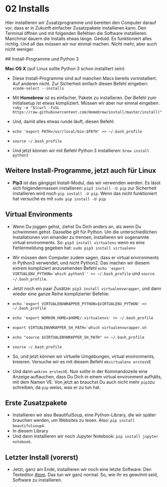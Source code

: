 # 02 Installs

Hier installieren wir Zusatzprogramme und bereiten den Computer darauf vor, dass
er in Zukunft einfacher Zusatzpakete installieren kann. Den Terminal öffnen und
mit folgenden Befehlen die Software installieren. Manchmal dauern die Installs
etwas lange. Geduld. Es funktioniert alles richtig. Und all das müssen wir
nur einmal machen. Nicht mehr, aber auch nicht weniger.


## Install-Programme und Python 3

**Mac OS X** (auf Linux sollte Python 3 schon installiert sein)

- Diese Install-Programme sind auf manchen Macs bereits vorinstalliert. Auf
anderen nicht. Zur Sicherheit einfach diesen Befehl eingeben: ```xcode-select --installs```

- Mit **Homebrew** ist es einfacher, Pakete zu installieren. Der Befehl zum
Initialsetup ist etwas kompliziert. Müssen wir aber nur einmal
eingeben. ```ruby -e "$(curl -fsSL https://raw.githubusercontent.com/Homebrew/install/master/install)"```

- Und, damit alles etwas runde läuft, diesen Befehl:
- ```echo 'export PATH=/usr/local/bin:$PATH' >> ~/.bash_profile```
- ```source ~/.bash_profile```

- Und jetzt können wir mit Befehl Python 3 installieren: ```brew install python3```

## Weitere Install-Programme, jetzt auch für Linux

- **Pip3** ist das gängigst Install-Modul, das wir verwenden werden. Es lässt
sich folgendermassen installieren: ```pip3 install -U pip``` zur Sicherheit
installieren wird noch ```pip install -U pip```. Wenn das nicht funktioniert hat
versuche es mit ```sudo pip install -U pip```.

## Virtual Environments

- Wenn Du joggen gehst, ziehst Du Dich anders an, als wenn Du schwimmen gehst.
Dasselbe gilt für Python. Um die unterschiedlichen Installationen von einander
zu trennen, installieren wir sogenannte virtual environments.
So: ```pip3 install virtualenv``` wenn es eine Fehlermeldung gegeben hat: ```sudo pip3 install virtualenv```
- Wir müssen dem Computer zudem sagen, dass er virtual environments in Python3
verwendet, und nicht Python2. Das machen wir diesem extrem kompliziert anzusehenden
Befehl ```echo 'export VIRTUALENV_PYTHON=`which python3`' >> ~/.bash_profile```
und ```source ~/.bash_profile```.
- Jetzt noch ein paar Zusätze: ```pip3 install virtualenvwrapper```, und dann
wieder eine ganze Reihe komplizierter Befehle:
- ```echo 'export VIRTUALENVWRAPPER_PYTHON=$VIRTUALENV_PYTHON' >> ~/.bash_profile```
- ```echo 'export WORKON_HOME=$HOME/.virtualenvs' >> ~/.bash_profile```
- ```export VIRTUALENVWRAPPER_SH_PATH=`which virtualenvwrapper.sh```
- ```echo "source $VIRTUALENVWRAPPER_SH_PATH" >> ~/.bash_profile```
- ```source ~/.bash_profile```

- So, und jetzt können wir virtuelle Umgebungen, virtual environments, kreieren.
Versuche wir es mit diesem Befehl ```mkvirtualenv erstesVE```
- Und dann ```wokron erstesVE```. Nun sollte in der Kommandozeile eine Anzeige
auftauchen, dass Du Dich in einem virtual environment aufhälts, mit dem Namen
VE. Von jetzt an brauchst Du auch nicht mehr ```pip3```zu schreiben, da ```pip```
weiss, was er zu tun hat.

## Erste Zusatzpakete

- Installieren wir also BeautifulSoup, eine Python-Library, die wir später
brauchen werden, um Websites zu lesen. Also: ```pip install beautifulsoup4```.
- In diesem Library
- Und dann installieren wir noch Jupyter Notebook: ```pip install jupyter notebook```.

## Letzter Install (vorerst)

- Jetzt, ganz am Ende, installieren wir noch eine letzte Software: Den Texteditor
[Atom](https://atom.io/). Das tun wir ganz normal. So, wie ihr es gewohnt seid,
Software zu installieren.
